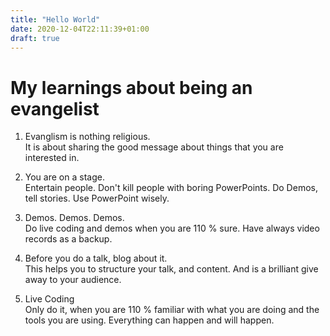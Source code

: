 ```yaml
---
title: "Hello World"
date: 2020-12-04T22:11:39+01:00
draft: true
---
```


# My learnings about being an evangelist

1. Evanglism is nothing religious.  
It is about sharing the good message about things that you are interested in.

1. You are on a stage.  
Entertain people. Don't kill people with boring PowerPoints. Do Demos, tell stories. Use PowerPoint wisely.

1. Demos. Demos. Demos.  
Do live coding and demos when you are 110 % sure. Have always video records as a backup.

1. Before you do a talk, blog about it.  
This helps you to structure your talk, and content. And is a brilliant give away to your audience.

1. Live Coding  
Only do it, when you are 110 % familiar with what you are doing and the tools you are using. Everything can happen and will happen. 